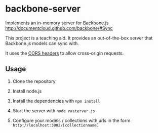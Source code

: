 backbone-server
===============

Implements an in-memory server for Backbone.js
http://documentcloud.github.com/backbone/#Sync

This project is a teaching aid. It provides an out-of-the-box server that Backbone.js models can sync with.

It uses the [CORS headers](https://developer.mozilla.org/en/http_access_control) to allow cross-origin requests.

Usage
-----

1. Clone the repository

1. Install node.js

1. Install the dependencies with `npm install`

1. Start the server with `node rasterver.js`

1. Configure your models / collections with urls in the form `http://localhost:3002/[collectionname]`

